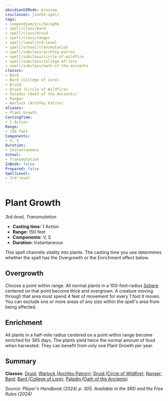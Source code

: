```yaml
---
obsidianUIMode: preview
cssclasses: json5e-spell
tags:
- compendium/src/5e/xphb
- spell/class/bard
- spell/class/druid
- spell/class/ranger
- spell/level/3rd-level
- spell/school/transmutation
- spell/subclass/archfey-patron
- spell/subclass/circle-of-wildfire
- spell/subclass/college-of-lore
- spell/subclass/oath-of-the-ancients
classes:
- Bard
- Bard (College of Lore)
- Druid
- Druid (Circle of Wildfire)
- Paladin (Oath of the Ancients)
- Ranger
- Warlock (Archfey Patron)
aliases:
- Plant Growth
CastingTime: 
- 1 Action
Range:
- 150 feet
Components:
- V, S
Duration:
- Instantaneous
School:
- Transmutation
InBook: false
Prepared: false
SpellLevel:
- 3rd-level
---
```

# Plant Growth
*3rd-level, Transmutation*  


- **Casting time:** 1 Action
- **Range:** 150 feet
- **Components:** V, S
- **Duration:** Instantaneous

This spell channels vitality into plants. The casting time you use determines whether the spell has the Overgrowth or the Enrichment effect below.

## Overgrowth

Choose a point within range. All normal plants in a 100-foot-radius [Sphere](/3-Mechanics/CLI/variant-rules/sphere-area-of-effect-xphb.md) centered on that point become thick and overgrown. A creature moving through that area must spend 4 feet of movement for every 1 foot it moves. You can exclude one or more areas of any size within the spell's area from being affected.

## Enrichment

All plants in a half-mile radius centered on a point within range become enriched for 365 days. The plants yield twice the normal amount of food when harvested. They can benefit from only one Plant Growth per year.

## Summary

**Classes**: [Druid](/3-Mechanics/CLI/lists/list-spells-classes-druid.md); [Warlock (Archfey Patron)](/3-Mechanics/CLI/lists/list-spells-classes-archfey-patron-xphb.md "subclass=XPHB;class=XPHB"); [Druid (Circle of Wildfire)](/3-Mechanics/CLI/lists/list-spells-classes-circle-of-wildfire-tce.md "subclass=TCE;class=XPHB"); [Ranger](/3-Mechanics/CLI/lists/list-spells-classes-ranger.md); [Bard](/3-Mechanics/CLI/lists/list-spells-classes-bard.md); [Bard (College of Lore)](/3-Mechanics/CLI/lists/list-spells-classes-college-of-lore-xphb.md "subclass=XPHB;class=XPHB"); [Paladin (Oath of the Ancients)](/3-Mechanics/CLI/lists/list-spells-classes-oath-of-the-ancients-xphb.md "subclass=XPHB;class=XPHB")

*Source: Player's Handbook (2024) p. 305. Available in the <span title='Systems Reference Document (5.2)'>SRD</span> and the Free Rules (2024)*